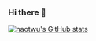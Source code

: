 ### Hi there 👋

[![naotwu's GitHub stats](https://github-readme-stats.vercel.app/api?username=naotwu&count_private=true)](https://github.com/anuraghazra/github-readme-stats&show_icons=true)
<!--
**naotwu/naotwu** is a ✨ _special_ ✨ repository because its `README.md` (this file) appears on your GitHub profile.

Here are some ideas to get you started:

- 🔭 I’m currently working on ...
- 🌱 I’m currently learning ...
- 👯 I’m looking to collaborate on ...
- 🤔 I’m looking for help with ...
- 💬 Ask me about ...
- 📫 How to reach me: ...
- 😄 Pronouns: ...
- ⚡ Fun fact: ...
-->
